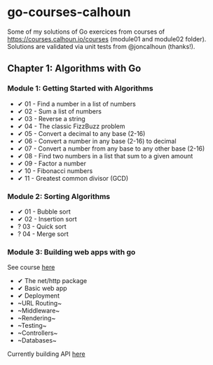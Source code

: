 # go-courses-calhoun
Some of my solutions of Go exercices from courses of https://courses.calhoun.io/courses (module01 and module02 folder).
Solutions are validated via unit tests from @joncalhoun (thanks!).

## Chapter 1: Algorithms with Go
### Module 1: Getting Started with Algorithms
- ✔ 01 - Find a number in a list of numbers
- ✔ 02 - Sum a list of numbers
- ✔ 03 - Reverse a string
- ✔ 04 - The classic FizzBuzz problem
- ✔ 05 - Convert a decimal to any base (2-16)
- ✔ 06 - Convert a number in any base (2-16) to decimal
- ✔ 07 - Convert a number from any base to any other base (2-16)
- ✔ 08 - Find two numbers in a list that sum to a given amount
- ✔ 09 - Factor a number
- ✔ 10 - Fibonacci numbers
- ✔ 11 - Greatest common divisor (GCD)

### Module 2: Sorting Algorithms
- ✔ 01 - Bubble sort
- ✔ 02 - Insertion sort
- ? 03 - Quick sort
- ? 04 - Merge sort

### Module 3: Building web apps with go
See course [here](https://codegangsta.gitbooks.io/building-web-apps-with-go/content/go_makes_things_simple/index.html)
- ✔ The net/http package
- ✔ Basic web app
- ✔ Deployment
- ~URL Routing~
- ~Middleware~
- ~Rendering~
- ~Testing~
- ~Controllers~
- ~Databases~

Currently building API [here](https://github.com/ThomasCaud/restful-api-go)
